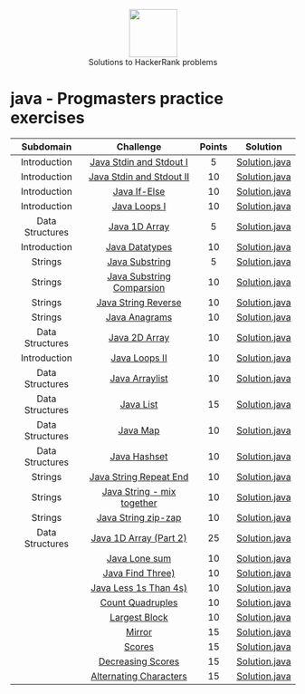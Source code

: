 <p align="center">
    <a href="https://www.hackerrank.com/peti8">
        <img height=85 src="https://d3keuzeb2crhkn.cloudfront.net/hackerrank/assets/styleguide/logo_wordmark-f5c5eb61ab0a154c3ed9eda24d0b9e31.svg">
    </a>
    <br>Solutions to HackerRank problems
</p>


# java - Progmasters practice exercises

|          Subdomain          |                                                         Challenge                                                        | Points |                                                                                         Solution                                                                                        |
|:---------------------------:|:------------------------------------------------------------------------------------------------------------------------:|:------:|:---------------------------------------------------------------------------------------------------------------------------------------------------------------------------------------:|
|         Introduction        | [Java Stdin and Stdout I](https://www.hackerrank.com/challenges/java-stdin-and-stdout-1)                                 |    5   | [Solution.java](https://github.com/peti8/HackerRank_solutions-Progmasters_practice_exercises/tree/master/Java_Stdin_and_Stdout_I/Solution.java)                                       |
|         Introduction        | [Java Stdin and Stdout II](https://www.hackerrank.com/challenges/java-stdin-stdout)                                      |   10   | [Solution.java](https://github.com/peti8/HackerRank_solutions-Progmasters_practice_exercises/tree/master/Java_Stdin_and_Stdout_II/Solution.java)                                      |
|         Introduction        | [Java If-Else](https://www.hackerrank.com/challenges/java-if-else)                                                       |   10   | [Solution.java](https://github.com/peti8/HackerRank_solutions-Progmasters_practice_exercises/tree/master/Java_if_else/Solution.java)                                                        |
|         Introduction        | [Java Loops I](https://www.hackerrank.com/challenges/java-loops-i)                                                       |   10   | [Solution.java](https://github.com/peti8/HackerRank_solutions-Progmasters_practice_exercises/tree/master/Java_loops_I/Solution.java)                                                      |
|       Data Structures       | [Java 1D Array](https://www.hackerrank.com/challenges/java-1d-array-introduction)                                        |    5   | [Solution.java](https://github.com/peti8/HackerRank_solutions-Progmasters_practice_exercises/tree/master/Java_1D_Array/Solution.java)                                                |
|         Introduction        | [Java Datatypes](https://www.hackerrank.com/challenges/java-datatypes)                                                   |   10   | [Solution.java](https://github.com/peti8/HackerRank_solutions-Progmasters_practice_exercises/tree/master/Java_Datatypes/Solution.java)                                                      |
|           Strings           | [Java Substring](https://www.hackerrank.com/challenges/java-substring)                                                   |    5   | [Solution.java](https://github.com/peti8/HackerRank_solutions-Progmasters_practice_exercises/tree/master/Java_Substring/Solution.java)                                                           |
|           Strings           | [Java Substring Comparsion](https://www.hackerrank.com/challenges/java-string-compare)                                         |   10   | [Solution.java](https://github.com/peti8/HackerRank_solutions-Progmasters_practice_exercises/tree/master/Java_Substring_Comparisons/Solution.java)                                                    |
|           Strings           | [Java String Reverse](https://www.hackerrank.com/challenges/java-string-reverse)                                         |   10   | [Solution.java](https://github.com/peti8/HackerRank_solutions-Progmasters_practice_exercises/tree/master/Java_String_Reverse/Solution.java)                                                    |
|           Strings           | [Java Anagrams](https://www.hackerrank.com/challenges/java-anagrams)                                                     |   10   | [Solution.java](https://github.com/peti8/HackerRank_solutions-Progmasters_practice_exercises/tree/master/Java_Anagrams/Solution.java)                                                            |
|       Data Structures       | [Java 2D Array](https://www.hackerrank.com/challenges/java-2d-array)                                                     |   10   | [Solution.java](https://github.com/peti8/HackerRank_solutions-Progmasters_practice_exercises/tree/master/Java_2D_Array/Solution.java)                                                |
|         Introduction        | [Java Loops II](https://www.hackerrank.com/challenges/java-loops)                                                        |   10   | [Solution.java](https://github.com/peti8/HackerRank_solutions-Progmasters_practice_exercises/tree/master/Java_Loops_II/Solution.java)                                                     |
|       Data Structures       | [Java Arraylist](https://www.hackerrank.com/challenges/java-arraylist)                                                   |   10   | [Solution.java](https://github.com/peti8/HackerRank_solutions-Progmasters_practice_exercises/tree/master/Java_Arraylist/Solution.java)                                                 |
|       Data Structures       | [Java List](https://www.hackerrank.com/challenges/java-list)                                                             |   15   | [Solution.java](https://github.com/peti8/HackerRank_solutions-Progmasters_practice_exercises/tree/master/Java_List/Solution.java)                                                      |
|       Data Structures       | [Java Map](https://www.hackerrank.com/challenges/phone-book)                                                             |   10   | [Solution.java](https://github.com/peti8/HackerRank_solutions-Progmasters_practice_exercises/tree/master/Java_Map/Solution.java)                                                       |
|       Data Structures       | [Java Hashset](https://www.hackerrank.com/challenges/java-hashset)                                                       |   10   | [Solution.java](https://github.com/peti8/HackerRank_solutions-Progmasters_practice_exercises/tree/master/Java_Hashset/Solution.java)                                                   |
|           Strings           | [Java String Repeat End](https://www.hackerrank.com/contests/progmasters-practice-exercises/challenges/string-repeat-end)|   10   | [Solution.java](https://github.com/peti8/HackerRank_solutions-Progmasters_practice_exercises/tree/master/String-repeat_end/Solution.java)                                                   |
|           Strings           | [Java String - mix together](https://www.hackerrank.com/contests/progmasters-practice-exercises/challenges/string-mix-together)|   10   | [Solution.java](https://github.com/peti8/HackerRank_solutions-Progmasters_practice_exercises/tree/master/String-mix_together/Solution.java)                                             |
|           Strings           | [Java String zip-zap](https://www.hackerrank.com/contests/progmasters-practice-exercises/challenges/string-zip-zap)      |   10   | [Solution.java](https://github.com/peti8/HackerRank_solutions-Progmasters_practice_exercises/tree/master/String-zip-zap/Solution.java)                                                   |
|       Data Structures       | [Java 1D Array (Part 2)](https://www.hackerrank.com/challenges/java-1d-array)                                            |   25   | [Solution.java](https://github.com/peti8/HackerRank_solutions-Progmasters_practice_exercises/tree/master/Java_1D_Array_-Part_2/Solution.java)                                   |
|                             | [Java Lone sum](https://www.hackerrank.com/contests/progmasters-practice-exercises/challenges/lone-sum)                  |   10   | [Solution.java](https://github.com/peti8/HackerRank_solutions-Progmasters_practice_exercises/tree/master/Lone_sum/Solution.java)                                   |
|                             | [Java Find Three)](https://www.hackerrank.com/contests/progmasters-practice-exercises/challenges/find-three)             |   10   | [Solution.java](https://github.com/peti8/HackerRank_solutions-Progmasters_practice_exercises/tree/master/Find_three/Solution.java)                                   |
|                             | [Java Less 1s Than 4s)](https://www.hackerrank.com/contests/progmasters-practice-exercises/challenges/more-1s-than-4s)   |   10   | [Solution.java](https://github.com/peti8/HackerRank_solutions-Progmasters_practice_exercises/tree/master/Less_1s_than_4s/Solution.java)                                   |
|                             | [Count Quadruples](https://www.hackerrank.com/contests/progmasters-practice-exercises/challenges/count-triples)          |   10   | [Solution.java](https://github.com/peti8/HackerRank_solutions-Progmasters_practice_exercises/tree/master/Count_quadruples/Solution.java)                                   |
|                             | [Largest Block](https://www.hackerrank.com/contests/progmasters-practice-exercises/challenges/largest-block)             |   10   | [Solution.java](https://github.com/peti8/HackerRank_solutions-Progmasters_practice_exercises/tree/master/Largest_block/Solution.java)                                   |
|                             | [Mirror](https://www.hackerrank.com/contests/progmasters-practice-exercises/challenges/mirror)                           |   15   | [Solution.java](https://github.com/peti8/HackerRank_solutions-Progmasters_practice_exercises/tree/master/Mirror/Solution.java)                                   |
|                             | [Scores](https://www.hackerrank.com/contests/progmasters-practice-exercises/challenges/scores)                           |   15   | [Solution.java](https://github.com/peti8/HackerRank_solutions-Progmasters_practice_exercises/tree/master/Scores/Solution.java)                                                    |
|                             | [Decreasing Scores](https://www.hackerrank.com/contests/progmasters-practice-exercises/challenges/increasing-scores)     |   15   | [Solution.java](https://github.com/peti8/HackerRank_solutions-Progmasters_practice_exercises/tree/master/Decreasing_scores/Solution.java)                                                    |
|                             | [Alternating Characters](https://www.hackerrank.com/contests/progmasters-practice-exercises/challenges/alternating-characters)|   15   | [Solution.java](https://github.com/peti8/HackerRank_solutions-Progmasters_practice_exercises/tree/master/Alternating_Characters/Solution.java)         |

